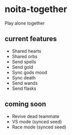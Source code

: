 # noita-together
Play alone together

## current features
* Shared hearts
* Shared orbs
* Send spells
* Send gold
* Sync gods mood
* Sync death
* Send wands
* Send flasks

## coming soon
* Revive dead teammate
* VS mode (synced seed)
* Race mode (synced seed)
